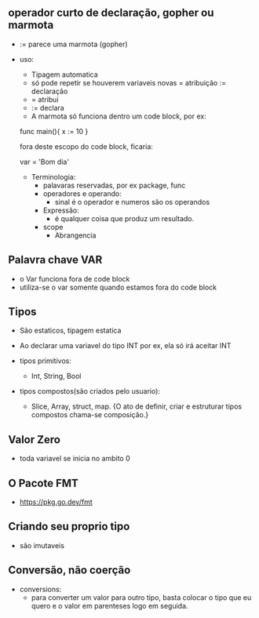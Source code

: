 ## operador curto de declaração, gopher ou marmota

- := parece uma marmota (gopher)
- uso:
  - Tipagem automatica
  - só pode repetir se houverem variaveis novas = atribuição := declaração
  - = atribui
  - := declara
  - A marmota só funciona dentro um code block, por ex:

  func main(){
    x := 10 
  }

  fora deste escopo do code block, ficaria:

  var = 'Bom dia'

  - Terminologia:
    - palavaras reservadas, por ex package, func
    - operadores e operando:
      - sinal é o operador e numeros são os operandos
    - Expressão:
      - é qualquer coisa que produz um resultado.
    - scope
      - Abrangencia

## Palavra chave VAR
  - o Var funciona fora de code block
  - utiliza-se o var somente quando estamos fora do code block

## Tipos
  - São estaticos, tipagem estatica
  - Ao declarar uma variavel do tipo INT por ex, ela só irá aceitar INT
  
- tipos primitivos:
  - Int, String, Bool

- tipos  compostos(são criados pelo usuario):
  - Slice, Array, struct, map.
  {O ato de definir, criar e estruturar tipos compostos chama-se composição.}

## Valor Zero
  - toda variavel se inicia no ambito 0

## O Pacote FMT
  - https://pkg.go.dev/fmt 

## Criando seu proprio tipo
  - são imutaveis

## Conversão, não coerção
  - conversions:
    - para converter um valor para outro tipo, basta colocar o tipo que eu quero
    e o valor em parenteses logo em seguida.